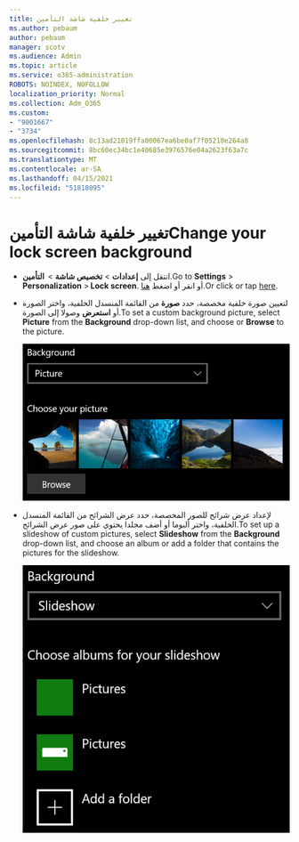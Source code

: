 ```yaml
---
title: تغيير خلفية شاشة التأمين
ms.author: pebaum
author: pebaum
manager: scotv
ms.audience: Admin
ms.topic: article
ms.service: o365-administration
ROBOTS: NOINDEX, NOFOLLOW
localization_priority: Normal
ms.collection: Adm_O365
ms.custom:
- "9001667"
- "3734"
ms.openlocfilehash: 8c13ad21019ffa00067ea6be0af7f05210e264a8
ms.sourcegitcommit: 8bc60ec34bc1e40685e3976576e04a2623f63a7c
ms.translationtype: MT
ms.contentlocale: ar-SA
ms.lasthandoff: 04/15/2021
ms.locfileid: "51818095"
---
```

# <a name="change-your-lock-screen-background"></a><span data-ttu-id="d311d-102">تغيير خلفية شاشة التأمين</span><span class="sxs-lookup"><span data-stu-id="d311d-102">Change your lock screen background</span></span>

- <span data-ttu-id="d311d-103">انتقل إلى **إعدادات**  >  **تخصيص شاشة**  >  **التأمين**.</span><span class="sxs-lookup"><span data-stu-id="d311d-103">Go to **Settings** > **Personalization** > **Lock screen**.</span></span> <span data-ttu-id="d311d-104">أو انقر أو اضغط [هنا](ms-settings:lockscreen?activationSource=GetHelp).</span><span class="sxs-lookup"><span data-stu-id="d311d-104">Or click or tap [here](ms-settings:lockscreen?activationSource=GetHelp).</span></span>

- <span data-ttu-id="d311d-105">لتعيين صورة خلفية مخصصة، حدد  **صورة** من القائمة المنسدل الخلفية، واختر الصورة أو **استعرض** وصولا إلى الصورة.</span><span class="sxs-lookup"><span data-stu-id="d311d-105">To set a custom background picture, select **Picture** from the **Background** drop-down list, and choose or **Browse** to the picture.</span></span>

  ![تعيين صورة خلفية مخصصة.](media/set-custom-background-pic.png)

- <span data-ttu-id="d311d-107">لإعداد عرض شرائح للصور المخصصة، حدد  عرض الشرائح  من القائمة المنسدل الخلفية، واختر ألبوما أو أضف مجلدا يحتوي على صور عرض الشرائح.</span><span class="sxs-lookup"><span data-stu-id="d311d-107">To set up a slideshow of custom pictures, select **Slideshow** from the **Background** drop-down list, and choose an album or add a folder that contains the pictures for the slideshow.</span></span>

  ![إعداد عرض شرائح للصور المخصصة.](media/set-up-slideshow-background.png)
